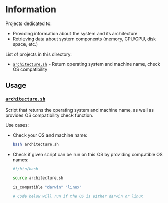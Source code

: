 # Information

Projects dedicated to:
* Providing information about the system and its architecture
* Retrieving data about system components (memory, CPU/GPU, disk space, etc.)

List of projects in this directory:
* [`architecture.sh`](#architecturesh) - Return operating system and machine name, check OS compatibility

## Usage

### [`architecture.sh`](./architecture.sh)

Script that returns the operating system and machine name, as well as provides OS compatibility check function.

Use cases:
* Check your OS and machine name:

    ```bash
    bash architecture.sh
    ```

* Check if given script can be run on this OS by providing compatible OS names:

    ```bash
    #!/bin/bash

    source architecture.sh

    is_compatible "darwin" "linux"

    # Code below will run if the OS is either darwin or linux
    ```
    